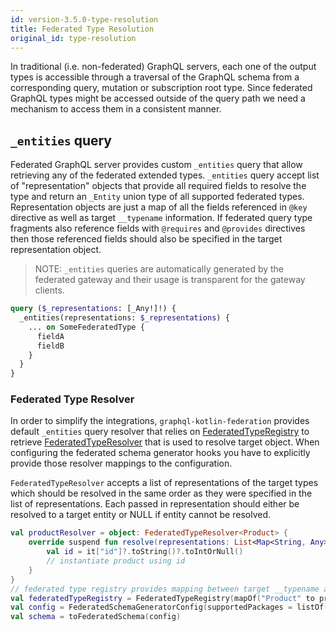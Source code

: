 ```yaml
---
id: version-3.5.0-type-resolution
title: Federated Type Resolution
original_id: type-resolution
---
```


In traditional (i.e. non-federated) GraphQL servers, each one of the output types is accessible through a traversal of
the GraphQL schema from a corresponding query, mutation or subscription root type. Since federated GraphQL types might
be accessed outside of the query path we need a mechanism to access them in a consistent manner.

## `_entities` query

Federated GraphQL server provides custom `_entities` query that allow retrieving any of the federated extended types.
`_entities` query accept list of "representation" objects that provide all required fields to resolve the type and
return an `_Entity` union type of all supported federated types. Representation objects are just a map of all the fields
referenced in `@key` directive as well as target `__typename` information. If federated query type fragments also
reference fields with `@requires` and `@provides` directives then those referenced fields should also be specified in
the target representation object.

> NOTE: `_entities` queries are automatically generated by the federated gateway and their usage is transparent for the
> gateway clients.

```graphql
query ($_representations: [_Any!]!) {
  _entities(representations: $_representations) {
    ... on SomeFederatedType {
      fieldA
      fieldB
    }
  }
}
```

### Federated Type Resolver

In order to simplify the integrations, `graphql-kotlin-federation` provides default `_entities` query resolver that
relies on
[FederatedTypeRegistry](https://github.com/ExpediaGroup/graphql-kotlin/blob/master/graphql-kotlin-federation/src/main/kotlin/com/expediagroup/graphql/federation/execution/FederatedTypeRegistry.kt)
to retrieve
[FederatedTypeResolver](https://github.com/ExpediaGroup/graphql-kotlin/blob/master/graphql-kotlin-federation/src/main/kotlin/com/expediagroup/graphql/federation/execution/FederatedTypeResolver.kt)
that is used to resolve target object. When configuring the federated schema generator hooks you have to explicitly
provide those resolver mappings to the configuration.

`FederatedTypeResolver` accepts a list of representations of the target types which should be resolved in the same order
as they were specified in the list of representations. Each passed in representation should either be resolved to a
target entity or NULL if entity cannot be resolved.

```kotlin
val productResolver = object: FederatedTypeResolver<Product> {
    override suspend fun resolve(representations: List<Map<String, Any>>): List<Product?> = representations.map {
        val id = it["id"]?.toString()?.toIntOrNull()
        // instantiate product using id
    }
}
// federated type registry provides mapping between target __typename and the corresponding type resolver
val federatedTypeRegistry = FederatedTypeRegistry(mapOf("Product" to productResolver))
val config = FederatedSchemaGeneratorConfig(supportedPackages = listOf("org.example"), hooks = FederatedSchemaGeneratorHooks(federatedTypeRegistry))
val schema = toFederatedSchema(config)
```
